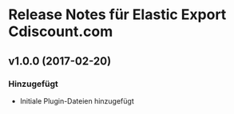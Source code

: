 # Release Notes für Elastic Export Cdiscount.com

## v1.0.0 (2017-02-20)

### Hinzugefügt
- Initiale Plugin-Dateien hinzugefügt